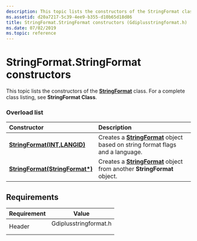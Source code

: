 ```yaml
---
description: This topic lists the constructors of the StringFormat class. For a complete class listing, see StringFormat Class.
ms.assetid: d20a7217-5c39-4ee9-b355-d10b65d18d86
title: StringFormat.StringFormat constructors (Gdiplusstringformat.h)
ms.date: 07/02/2019
ms.topic: reference
---
```


# StringFormat.StringFormat constructors

This topic lists the constructors of the [**StringFormat**](/windows/win32/api/gdiplusstringformat/nl-gdiplusstringformat-stringformat) class. For a complete class listing, see **StringFormat Class**.

### Overload list



| Constructor                                                                                        | Description                                                                                                                        |
|:---------------------------------------------------------------------------------------------------|:-----------------------------------------------------------------------------------------------------------------------------------|
| [**StringFormat(INT,LANGID)**](/windows/win32/api/gdiplusstringformat/nf-gdiplusstringformat-stringformat-stringformat(inint_inlangid)) | Creates a [**StringFormat**](/windows/win32/api/gdiplusstringformat/nl-gdiplusstringformat-stringformat) object based on string format flags and a language.<br/> |
| [**StringFormat(StringFormat\*)**](/windows/win32/api/gdiplusstringformat/nf-gdiplusstringformat-stringformat-stringformat(conststringformat_))           | Creates a [**StringFormat**](/windows/win32/api/gdiplusstringformat/nl-gdiplusstringformat-stringformat) object from another **StringFormat** object.<br/>        |



## Requirements



| Requirement | Value |
|-------------------|--------------------------------------------------------------------------------------------------|
| Header<br/> | <dl> <dt>Gdiplusstringformat.h</dt> </dl> |



 

 
